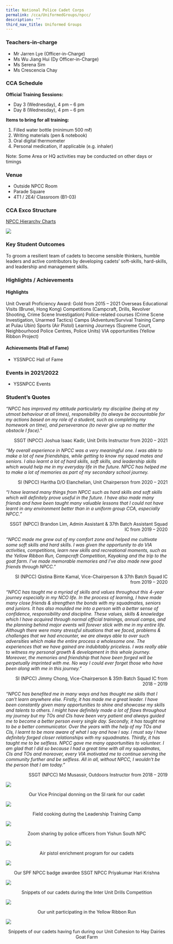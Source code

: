 ```yaml
---
title: National Police Cadet Corps
permalink: /cca/UniformedGroups/npcc/
description: ""
third_nav_title: Uniformed Groups
---
```

### Teachers-in-charge
* Mr Jarren Lye (Officer-in-Charge)
* Ms Wu Jiang Hui (Dy Officer-in-Charge)
* Ms Serena Sim
* Ms Crescencia Chay

### CCA Schedule	
**Official Training Sessions:**
* Day 3 (Wednesday), 4 pm – 6 pm
* Day 8 (Wednesday), 4 pm – 6 pm

**Items to bring for all training:**
1. Filled water bottle (minimum 500 mℓ)
2. Writing materials (pen & notebook)
3. Oral digital thermometer
4. Personal medication, if applicable (e.g. inhaler)

Note: Some Area or HQ activities may be conducted on other days or timings


### Venue
* Outside NPCC Room
* Parade Square
* 4T1 / 2E4/ Classroom (B1-03)


### CCA Exco Structure
[NPCC Hierarchy Charts](/files/CCA/NPCC/NPCC%20Hierarchy%20Charts%20Updated%2022%20Nov%202021.pdf)

![](/images/StudDevelopment/CCAs/UniformedGroups/NPCC/NPCC-EXCO.png)

### Key Student Outcomes

To groom a resilient team of cadets to become sensible thinkers, humble leaders and active contributors by developing cadets’ soft-skills, hard-skills, and leadership and management skills.

### Highlights / Achievements

#### Highlights

Unit Overall Proficiency Award: Gold from 2015 – 2021
Overseas Educational Visits (Brunei, Hong Kong)
Competitions (Campcraft, Drills, Revolver Shooting, Crime Scene Investigation)
Police-related courses (Crime Scene Investigation, Unarmed Tactics)
Camps (Adventure/Survival Training Camp at Pulau Ubin)
Sports (Air Pistol)
Learning Journeys (Supreme Court, Neighbourhood Police Centres, Police Units)
VIA opportunities (Yellow Ribbon Project)

#### Achievements (Hall of Fame)

* YSSNPCC Hall of Fame

### Events in 2021/2022

* YSSNPCC Events

### Student’s Quotes

	
*“NPCC has improved my attitude particularly my discipline (being at my utmost behaviour at all times), responsibility (to always be accountable for my actions based on my role of a student, such as completing my homework on time), and perseverance (to never give up no matter the obstacle I face)."*

<div style="text-align:right;">SSGT (NPCC) Joshua Isaac Kadir, Unit Drills Instructor from 2020 – 2021</div>


*“My overall experience in NPCC was a very meaningful one. I was able to make a lot of new friendships, while getting to know my squad mates and seniors. I also learnt a lot of hard skills, soft skills, and leadership skills which would help me in my everyday life in the future. NPCC has helped me to make a lot of memories as part of my secondary school journey.*

<div style="text-align:right;">SI (NPCC) Haritha D/O Elanchelian, Unit Chairperson from 2020 – 2021</div>


*“I have learned many things from NPCC such as hard skills and soft skills which will definitely prove useful in the future. I have also made many friends and have been taught many valuable lessons that I could not have learnt in any environment better than in a uniform group CCA, especially NPCC.”*

<div style="text-align:right;">SSGT (NPCC) Brandon Lim, Admin Assistant & 37th Batch Assistant Squad IC from 2019 – 2020</div>


*“NPCC made me grew out of my comfort zone and helped me cultivate some soft skills and hard skills. I was given the opportunity to do VIA activities, competitions, learn new skills and recreational moments, such as the Yellow Ribbon Run, Campcraft Competition, Kayaking and the trip to the goat farm. I've made memorable memories and I've also made new good friends through NPCC.”*

<div style="text-align:right;">SI (NPCC) Qistina Binte Kamal, Vice-Chairperson & 37th Batch Squad IC from 2019 – 2020
</div>

*“NPCC has taught me a myriad of skills and values throughout this 4-year journey especially in my NCO life. In the process of learning, I have made many close friends & strengthen the bonds with my squadmates, seniors and juniors. It has also moulded me into a person with a better sense of confidence, responsibility and discipline. These values, skills & knowledge which I have acquired through normal official trainings, annual camps, and the planning behind major events will forever stick with me in my entire life. Although there were many stressful situations that we faced, problems & challenges that we had encounter, we are always able to over such adversities which make the entire process a wholesome one. The experiences that we have gained are indubitably priceless. I was really able to witness my personal growth & development in this whole journey. Moreover, the memories and friendship that have been forged will be perpetually imprinted with me. No way I could ever forget those who have been along with me in this journey.”*

<div style="text-align:right;">SI (NPCC) Jimmy Chong, Vice-Chairperson & 35th Batch Squad IC from 2018 – 2019</div>


*“NPCC has benefited me in many ways and has thought me skills that I can't learn anywhere else. Firstly, it has made me a great leader. I have been constantly given many opportunities to shine and showcase my skills and talents to others. I might have definitely made a lot of flaws throughout my journey but my TOs and CIs have been very patient and always guided me to become a better person every single day. Secondly, it has taught me to be a better communicator. Over the years with the help of my TOs and CIs, I learnt to be more aware of what I say and how I say. I must say I have definitely forged closer relationships with my squadmates. Thirdly, it has taught me to be selfless. NPCC gave me many opportunities to volunteer. I am glad that I did so because I had a great time with all my squadmates, CIs and TOs and moreover, every VIA motivated me to continue serving the community further and be selfless. All in all, without NPCC, I wouldn't be the person that I am today.”*

<div style="text-align:right;">SSGT (NPCC) Md Musassir, Outdoors Instructor from 2018 – 2019</div>

![](/images/StudDevelopment/CCAs/UniformedGroups/NPCC/NPCC-1.jpeg)
<div style="text-align:center;">Our Vice Principal donning on the SI rank for our cadet</div>

![](/images/StudDevelopment/CCAs/UniformedGroups/NPCC/NPCC-2.jpeg)
<div style="text-align:center;">Field cooking during the Leadership Training Camp</div>

![](/images/StudDevelopment/CCAs/UniformedGroups/NPCC/NPCC-3.jpeg)
<div style="text-align:center;">Zoom sharing by police officers from Yishun South NPC</div>

![](/images/StudDevelopment/CCAs/UniformedGroups/NPCC/NPCC-4.jpeg)
<div style="text-align:center;">Air pistol enrichment program for our cadets</div>

![](/images/StudDevelopment/CCAs/UniformedGroups/NPCC/NPCC-5.jpeg)
<div style="text-align:center;">Our SPF NPCC badge awardee SSGT NPCC Priyakumar Hari Krishna</div>

![](/images/StudDevelopment/CCAs/UniformedGroups/NPCC/NPCC-6.jpeg)
<div style="text-align:center;">Snippets of our cadets during the Inter Unit Drills Competition</div>

![](/images/StudDevelopment/CCAs/UniformedGroups/NPCC/NPCC-7.jpeg)
<div style="text-align:center;">Our unit participating in the Yellow Ribbon Run</div>

![](/images/StudDevelopment/CCAs/UniformedGroups/NPCC/NPCC-8.jpeg)
<div style="text-align:center;">Snippets of our cadets having fun during our Unit Cohesion to Hay Dairies Goat Farm</div>